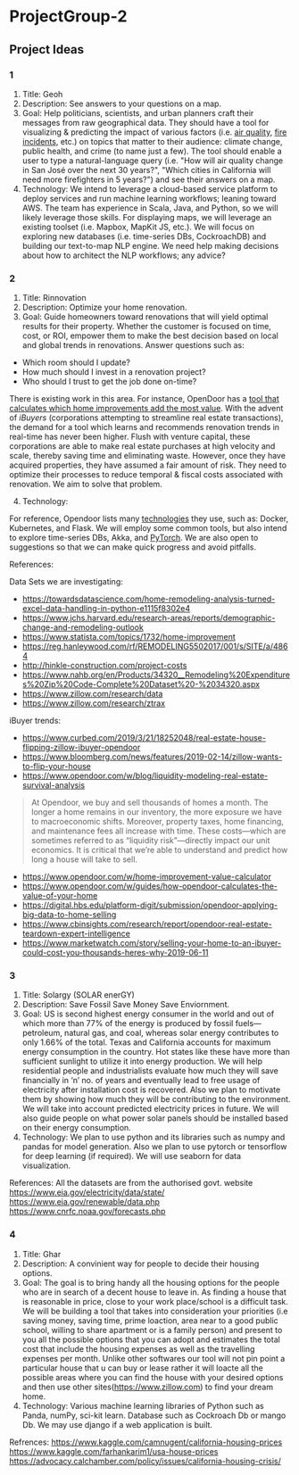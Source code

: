 # ProjectGroup-2

## Project Ideas

### 1

1. Title: Geoh
2. Description: See answers to your questions on a map.
3. Goal: Help politicians, scientists, and urban planners craft their messages from raw geographical data. They should have a tool for visualizing & predicting the impact of various factors (i.e. [air quality](https://www.epa.gov/outdoor-air-quality-data), [fire incidents](https://fire.ca.gov/incidents/), etc.) on topics that matter to their audience: climate change, public health, and crime (to name just a few). The tool should enable a user to type a natural-language query (i.e. "How will air quality change in San José over the next 30 years?", "Which cities in California will need more firefighters in 5 years?") and see their answers on a map.
4. Technology: We intend to leverage a cloud-based service platform to deploy services and run machine learning workflows; leaning toward AWS. The team has experience in Scala, Java, and Python, so we will likely leverage those skills. For displaying maps, we will leverage an existing toolset (i.e. Mapbox, MapKit JS, etc.). We will focus on exploring new databases (i.e. time-series DBs, CockroachDB) and building our text-to-map NLP engine. We need help making decisions about how to architect the NLP workflows; any advice?

### 2

1. Title: Rinnovation
2. Description: Optimize your home renovation.
3. Goal:
Guide homeowners toward renovations that will yield optimal results for their property. Whether the customer is focused on time, cost, or ROI, empower them to make the best decision based on local and global trends in renovations. Answer questions such as:
* Which room should I update?
* How much should I invest in a renovation project?
* Who should I trust to get the job done on-time?

There is existing work in this area. For instance, OpenDoor has a [tool that calculates which home improvements add the most value](https://www.opendoor.com/w/home-improvement-value-calculator). With the advent of *iBuyers* (corporations attempting to streamline real estate transactions), the demand for a tool which learns and recommends renovation trends in real-time has never been higher. Flush with venture capital, these corporations are able to make real estate purchases at high velocity and scale, thereby saving time and eliminating waste. However, once they have acquired properties, they have assumed a fair amount of risk. They need to optimize their processes to reduce temporal & fiscal costs associated with renovation. We aim to solve that problem.

4. Technology: 

For reference, Opendoor lists many [technologies](https://hackernoon.com/the-stack-that-helped-opendoor-buy-and-sell-over-1b-in-homes-4a2e59fbcea7) they use, such as: Docker, Kubernetes, and Flask. We will employ some common tools, but also intend to explore time-series DBs, Akka, and [PyTorch](https://pytorch.org). We are also open to suggestions so that we can make quick progress and avoid pitfalls.

References:

Data Sets we are investigating:
* <https://towardsdatascience.com/home-remodeling-analysis-turned-excel-data-handling-in-python-e1115f8302e4>
* <https://www.jchs.harvard.edu/research-areas/reports/demographic-change-and-remodeling-outlook>
* <https://www.statista.com/topics/1732/home-improvement>
* <https://reg.hanleywood.com/rf/REMODELING5502017/001/s/SITE/a/4864>
* <http://hinkle-construction.com/project-costs>
* <https://www.nahb.org/en/Products/34320__Remodeling%20Expenditures%20Zip%20Code-Complete%20Dataset%20-%2034320.aspx>
* <https://www.zillow.com/research/data>
* <https://www.zillow.com/research/ztrax>


iBuyer trends:
* <https://www.curbed.com/2019/3/21/18252048/real-estate-house-flipping-zillow-ibuyer-opendoor>
* <https://www.bloomberg.com/news/features/2019-02-14/zillow-wants-to-flip-your-house>
* <https://www.opendoor.com/w/blog/liquidity-modeling-real-estate-survival-analysis>
> At Opendoor, we buy and sell thousands of homes a month. The longer a home remains in our inventory, the more exposure we have to macroeconomic shifts. Moreover, property taxes, home financing, and maintenance fees all increase with time. These costs—which are sometimes referred to as “liquidity risk”—directly impact our unit economics. It is critical that we’re able to understand and predict how long a house will take to sell.
* <https://www.opendoor.com/w/home-improvement-value-calculator>
* <https://www.opendoor.com/w/guides/how-opendoor-calculates-the-value-of-your-home>
* <https://digital.hbs.edu/platform-digit/submission/opendoor-applying-big-data-to-home-selling>
* <https://www.cbinsights.com/research/report/opendoor-real-estate-teardown-expert-intelligence>
* <https://www.marketwatch.com/story/selling-your-home-to-an-ibuyer-could-cost-you-thousands-heres-why-2019-06-11>

### 3

1. Title: Solargy (SOLAR enerGY)
2. Description: Save Fossil Save Money Save Enviornment.
3. Goal: US is second highest energy consumer in the world and out of which more than 77% of the energy is produced by fossil fuels—petroleum, natural gas, and coal, whereas solar energy contributes to only 1.66% of the total. Texas and California accounts for maximum energy consumption in the country. Hot states like these have more than sufficient sunlight to utilize it into energy production. We will help residential people and industrialists evaluate how much they will save financially in ‘n’ no. of years and eventually lead to free usage of electricity after installation cost is recovered. Also we plan to motivate them by showing how much they will be contributing to the environment. We will take into account predicted electricity prices in future. We will also guide people on what power solar panels should be installed based on their energy consumption. 
4. Technology: We plan to use python and its libraries such as numpy and pandas for model generation. Also we plan to use pytorch or tensorflow for deep learning (if required). We will use seaborn for data visualization.

References:
All the datasets are from the authorised govt. website
https://www.eia.gov/electricity/data/state/
https://www.eia.gov/renewable/data.php
https://www.cnrfc.noaa.gov/forecasts.php


### 4

1. Title: Ghar
2. Description: A convinient way for people to decide their housing options.
3. Goal: The goal is to bring handy all the housing options for the people who are in search of a decent house to leave in. As finding a house that is reasonable in price, close to your work place/school is a difficult task. We will be building a tool that takes into consideration your priorities (i.e saving money, saving time, prime loaction, area near to a good public school, willing to share apartment or is a family person) and present to you all the possible options that you can adopt and estimates the total cost that include the housing expenses as well as the travelling expenses per month. Unlike other softwares our tool will not pin point a particular house that u can buy or lease rather it will loacte all the possible areas where you can find the house with your desired options and then use other sites(https://www.zillow.com) to find your dream home.
4. Technology: Various machine learning libraries of Python such as Panda, numPy, sci-kit learn. Database such as Cockroach Db or mango Db. We may use django if a web application is built.

Refrences:
https://www.kaggle.com/camnugent/california-housing-prices
https://www.kaggle.com/farhankarim1/usa-house-prices
https://advocacy.calchamber.com/policy/issues/california-housing-crisis/
